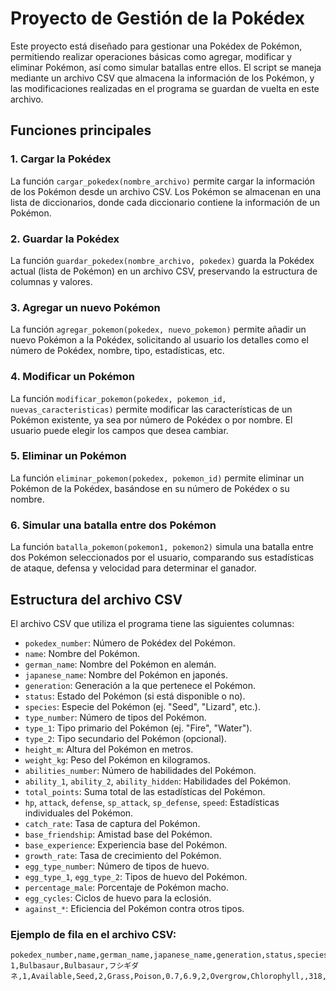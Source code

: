# Proyecto de Gestión de la Pokédex

Este proyecto está diseñado para gestionar una Pokédex de Pokémon, permitiendo realizar operaciones básicas como agregar, modificar y eliminar Pokémon, así como simular batallas entre ellos. El script se maneja mediante un archivo CSV que almacena la información de los Pokémon, y las modificaciones realizadas en el programa se guardan de vuelta en este archivo.

## Funciones principales

### 1. Cargar la Pokédex
La función `cargar_pokedex(nombre_archivo)` permite cargar la información de los Pokémon desde un archivo CSV. Los Pokémon se almacenan en una lista de diccionarios, donde cada diccionario contiene la información de un Pokémon.

### 2. Guardar la Pokédex
La función `guardar_pokedex(nombre_archivo, pokedex)` guarda la Pokédex actual (lista de Pokémon) en un archivo CSV, preservando la estructura de columnas y valores.

### 3. Agregar un nuevo Pokémon
La función `agregar_pokemon(pokedex, nuevo_pokemon)` permite añadir un nuevo Pokémon a la Pokédex, solicitando al usuario los detalles como el número de Pokédex, nombre, tipo, estadísticas, etc.

### 4. Modificar un Pokémon
La función `modificar_pokemon(pokedex, pokemon_id, nuevas_caracteristicas)` permite modificar las características de un Pokémon existente, ya sea por número de Pokédex o por nombre. El usuario puede elegir los campos que desea cambiar.

### 5. Eliminar un Pokémon
La función `eliminar_pokemon(pokedex, pokemon_id)` permite eliminar un Pokémon de la Pokédex, basándose en su número de Pokédex o su nombre.

### 6. Simular una batalla entre dos Pokémon
La función `batalla_pokemon(pokemon1, pokemon2)` simula una batalla entre dos Pokémon seleccionados por el usuario, comparando sus estadísticas de ataque, defensa y velocidad para determinar el ganador.

## Estructura del archivo CSV

El archivo CSV que utiliza el programa tiene las siguientes columnas:

- `pokedex_number`: Número de Pokédex del Pokémon.
- `name`: Nombre del Pokémon.
- `german_name`: Nombre del Pokémon en alemán.
- `japanese_name`: Nombre del Pokémon en japonés.
- `generation`: Generación a la que pertenece el Pokémon.
- `status`: Estado del Pokémon (si está disponible o no).
- `species`: Especie del Pokémon (ej. "Seed", "Lizard", etc.).
- `type_number`: Número de tipos del Pokémon.
- `type_1`: Tipo primario del Pokémon (ej. "Fire", "Water").
- `type_2`: Tipo secundario del Pokémon (opcional).
- `height_m`: Altura del Pokémon en metros.
- `weight_kg`: Peso del Pokémon en kilogramos.
- `abilities_number`: Número de habilidades del Pokémon.
- `ability_1`, `ability_2`, `ability_hidden`: Habilidades del Pokémon.
- `total_points`: Suma total de las estadísticas del Pokémon.
- `hp`, `attack`, `defense`, `sp_attack`, `sp_defense`, `speed`: Estadísticas individuales del Pokémon.
- `catch_rate`: Tasa de captura del Pokémon.
- `base_friendship`: Amistad base del Pokémon.
- `base_experience`: Experiencia base del Pokémon.
- `growth_rate`: Tasa de crecimiento del Pokémon.
- `egg_type_number`: Número de tipos de huevo.
- `egg_type_1`, `egg_type_2`: Tipos de huevo del Pokémon.
- `percentage_male`: Porcentaje de Pokémon macho.
- `egg_cycles`: Ciclos de huevo para la eclosión.
- `against_*`: Eficiencia del Pokémon contra otros tipos.

### Ejemplo de fila en el archivo CSV:

```csv
pokedex_number,name,german_name,japanese_name,generation,status,species,type_number,type_1,type_2,height_m,weight_kg,abilities_number,ability_1,ability_2,ability_hidden,total_points,hp,attack,defense,sp_attack,sp_defense,speed,catch_rate,base_friendship,base_experience,growth_rate,egg_type_number,egg_type_1,egg_type_2,percentage_male,egg_cycles,against_normal,against_fire,against_water,against_electric,against_grass,against_ice,against_fight,against_poison,against_ground,against_flying,against_psychic,against_bug,against_rock,against_ghost,against_dragon,against_dark,against_steel,against_fairy
1,Bulbasaur,Bulbasaur,フシギダネ,1,Available,Seed,2,Grass,Poison,0.7,6.9,2,Overgrow,Chlorophyll,,318,45,49,49,65,65,45,45,50,64,medium_slow,2,Monster,Grass,87.5,20,1,1,1,1,1,1,1,1,1,1,1,1,1,1
